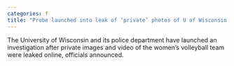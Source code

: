 ```yaml
---
categories: f
title: "Probe launched into leak of ‘private’ photos of U of Wisconsin women’s volleyball team"
---
```

The University of Wisconsin and its police department have launched an investigation after private images and video of the women’s volleyball team were leaked online, officials announced.